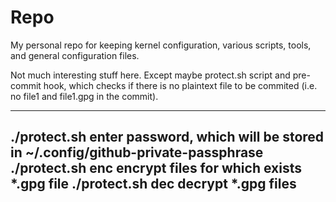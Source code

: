 # Repo
My personal repo for keeping kernel configuration, various scripts, tools, and general configuration files.

Not much interesting stuff here. Except maybe protect.sh script and pre-commit hook, which checks if there is no plaintext file to be commited
(i.e. no file1 and file1.gpg in the commit).

---
 ./protect.sh			enter password, which will be stored in ~/.config/github-private-passphrase
 ./protect.sh enc		encrypt files for which exists *.gpg file
 ./protect.sh dec		decrypt *.gpg files
---
